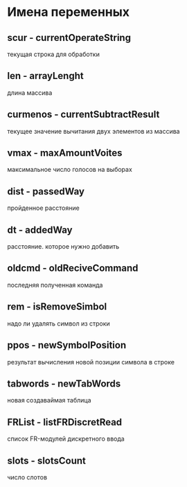 # Имена переменных
## scur  - currentOperateString 
 текущая строка для обработки

## len  - arrayLenght 
 длина массива

## curmenos  - currentSubtractResult 
 текущее значение вычитания двух элементов из массива 
 
## vmax  - maxAmountVoites 
 максимальное число голосов на выборах

 ## dist  - passedWay 
пройденное расстояние 

## dt  - addedWay 
расстояние. которое нужно добавить

## oldcmd - oldReciveCommand
последняя полученная команда

## rem - isRemoveSimbol
надо ли удалять символ из строки

## ppos  - newSymbolPosition
результат вычисления новой позиции символа в строке

## tabwords  - newTabWords
новая создаваймая таблица

## FRList - listFRDiscretRead
список FR-модулей дискретного ввода

## slots - slotsCount
число слотов 








